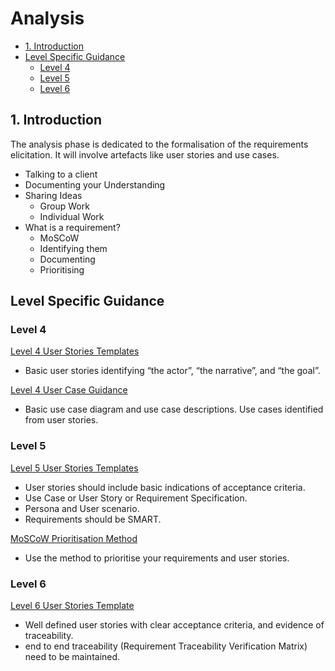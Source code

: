 # Analysis <!-- omit in toc -->

- [1. Introduction](#1-introduction)
- [Level Specific Guidance](#level-specific-guidance)
  - [Level 4 ](#level-4)
  - [Level 5 ](#level-5)
  - [Level 6 ](#level-6)

## 1. Introduction

The analysis phase is dedicated to the formalisation of the requirements elicitation.
It will involve artefacts like user stories and use cases.

- Talking to a client  
- Documenting your Understanding  
- Sharing Ideas  
  - Group Work  
  - Individual Work
- What is a requirement?
  - MoSCoW
  - Identifying them
  - Documenting
  - Prioritising

## Level Specific Guidance

### Level 4

[Level 4 User Stories Templates](level4/user-stories.md)
- Basic user stories identifying “the actor”, “the narrative”, and “the goal”.

[Level 4 User Case Guidance](level4/level_4_use_case_guidance.md)
- Basic use case diagram and use case descriptions. Use cases identified from user stories.

### Level 5

[Level 5 User Stories Templates](level5/user-stories.md)
- User stories should include basic indications of acceptance criteria.
- Use Case or User Story or Requirement Specification.
- Persona and User scenario.
- Requirements should be SMART.

[MoSCoW Prioritisation Method](level5/moscow_prioritisation_method.md)
- Use the method to prioritise your requirements and user stories.

### Level 6

[Level 6 User Stories Template](level6/user-stories.md)
- Well defined user stories with clear acceptance criteria, and evidence of traceability.
- end to end traceability (Requirement Traceability Verification Matrix) need to be maintained.

